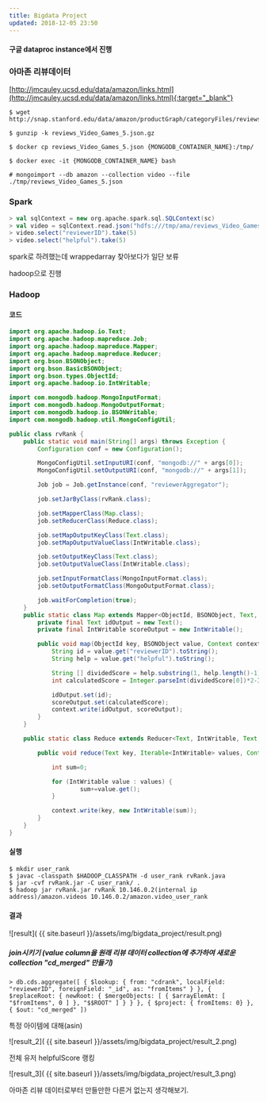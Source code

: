 ```yaml
---
title: Bigdata Project
updated: 2018-12-05 23:50
---
```


#### 구글 dataproc instance에서 진행



### 아마존 리뷰데이터

[http://jmcauley.ucsd.edu/data/amazon/links.html](http://jmcauley.ucsd.edu/data/amazon/links.html){:target="_blank"}

```
$ wget http://snap.stanford.edu/data/amazon/productGraph/categoryFiles/reviews_Video_Games_5.json.gz

$ gunzip -k reviews_Video_Games_5.json.gz

$ docker cp reviews_Video_Games_5.json {MONGODB_CONTAINER_NAME}:/tmp/

$ docker exec -it {MONGODB_CONTAINER_NAME} bash

# mongoimport --db amazon --collection video --file ./tmp/reviews_Video_Games_5.json

```


<div class="divider"></div>


### Spark

```scala
> val sqlContext = new org.apache.spark.sql.SQLContext(sc)
> val video = sqlContext.read.json("hdfs:///tmp/ama/reviews_Video_Games_5.json")
> video.select("reviewerID").take(5)
> video.select("helpful").take(5)
```

spark로 하려했는데 wrappedarray 찾아보다가 일단 보류

hadoop으로 진행


<div class="divider"></div>

### Hadoop

#### 코드

```java
import org.apache.hadoop.io.Text;
import org.apache.hadoop.mapreduce.Job;
import org.apache.hadoop.mapreduce.Mapper;
import org.apache.hadoop.mapreduce.Reducer;
import org.bson.BSONObject;
import org.bson.BasicBSONObject;
import org.bson.types.ObjectId;
import org.apache.hadoop.io.IntWritable;

import com.mongodb.hadoop.MongoInputFormat;
import com.mongodb.hadoop.MongoOutputFormat;
import com.mongodb.hadoop.io.BSONWritable;
import com.mongodb.hadoop.util.MongoConfigUtil;

public class rvRank {
    public static void main(String[] args) throws Exception {
        Configuration conf = new Configuration();

        MongoConfigUtil.setInputURI(conf, "mongodb://" + args[0]);
        MongoConfigUtil.setOutputURI(conf, "mongodb://" + args[1]);

        Job job = Job.getInstance(conf, "reviewerAggregator");

        job.setJarByClass(rvRank.class);

        job.setMapperClass(Map.class);
        job.setReducerClass(Reduce.class);

        job.setMapOutputKeyClass(Text.class);
        job.setMapOutputValueClass(IntWritable.class);

        job.setOutputKeyClass(Text.class);
        job.setOutputValueClass(IntWritable.class);

        job.setInputFormatClass(MongoInputFormat.class);
        job.setOutputFormatClass(MongoOutputFormat.class);

        job.waitForCompletion(true);
    }
    public static class Map extends Mapper<ObjectId, BSONObject, Text, IntWritable> {
        private final Text idOutput = new Text();
        private final IntWritable scoreOutput = new IntWritable();

        public void map(ObjectId key, BSONObject value, Context context) throws IOException, InterruptedException {
            String id = value.get("reviewerID").toString();
            String help = value.get("helpful").toString();

            String [] dividedScore = help.substring(1, help.length()-1).split(", ");
            int calculatedScore = Integer.parseInt(dividedScore[0])*2-Integer.parseInt(dividedScore[1]);

            idOutput.set(id);
            scoreOutput.set(calculatedScore);
            context.write(idOutput, scoreOutput);
        }
    }

    public static class Reduce extends Reducer<Text, IntWritable, Text, IntWritable> {

        public void reduce(Text key, Iterable<IntWritable> values, Context context) throws IOException, InterruptedException {

            int sum=0;

            for (IntWritable value : values) {
                    sum+=value.get();
            }

            context.write(key, new IntWritable(sum));
        }
    }
}
```


<div class="divider"></div>


#### 실행


```
$ mkdir user_rank
$ javac -classpath $HADOOP_CLASSPATH -d user_rank rvRank.java
$ jar -cvf rvRank.jar -C user_rank/ .
$ hadoop jar rvRank.jar rvRank 10.146.0.2(internal ip address)/amazon.videos 10.146.0.2/amazon.video_user_rank
```


<div class="divider"></div>

#### 결과

![result]( {{ site.baseurl }}/assets/img/bigdata_project/result.png)


##### join시키기 (value column을 원래 리뷰 데이터 collection에 추가하여 새로운 collection "cd_merged" 만들기)

```
> db.cds.aggregate([ { $lookup: { from: "cdrank", localField: "reviewerID", foreignField: "_id", as: "fromItems" } }, { $replaceRoot: { newRoot: { $mergeObjects: [ { $arrayElemAt: [ "$fromItems", 0 ] }, "$$ROOT" ] } } }, { $project: { fromItems: 0} }, { $out: "cd_merged" ])
```



특정 아이템에 대해(asin)

![result_2]( {{ site.baseurl }}/assets/img/bigdata_project/result_2.png)



전체 유저 helpfulScore 랭킹

![result_3]( {{ site.baseurl }}/assets/img/bigdata_project/result_3.png)




 아마존 리뷰 데이터로부터 만들만한 다른거 없는지 생각해보기.
